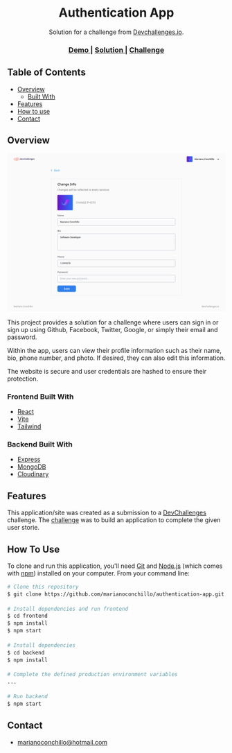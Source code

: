 <h1 align="center">Authentication App</h1>

<div align="center">
   Solution for a challenge from  <a href="http://devchallenges.io" target="_blank">Devchallenges.io</a>.
</div>

<div align="center">
  <h3>
    <a href="https://authentication-app-frontend-three.vercel.app/">
      Demo
    </a>
    <span> | </span>
    <a href="https://github.com/marianoconchillo/authentication-app">
      Solution
    </a>
    <span> | </span>
    <a href="https://devchallenges.io/challenges/N1fvBjQfhlkctmwj1tnw">
      Challenge
    </a>
  </h3>
</div>

<!-- TABLE OF CONTENTS -->

## Table of Contents

-   [Overview](#overview)
    -   [Built With](#built-with)
-   [Features](#features)
-   [How to use](#how-to-use)
-   [Contact](#contact)

<!-- OVERVIEW -->

## Overview

![screenshot](/images/screenshot.png)

This project provides a solution for a challenge where users can sign in or sign up using Github, Facebook, Twitter, Google, or simply their email and password.

Within the app, users can view their profile information such as their name, bio, phone number, and photo. If desired, they can also edit this information.

The website is secure and user credentials are hashed to ensure their protection.

### Frontend Built With

-   [React](https://reactjs.org/)
-   [Vite](https://vitejs.dev/)
-   [Tailwind](https://tailwindcss.com/)

### Backend Built With

-   [Express](https://expressjs.com/es/)
-   [MongoDB](https://www.mongodb.com/)
-   [Cloudinary](https://cloudinary.com/)

## Features

<!-- List the features of your application or follow the template. Don't share the figma file here :) -->

This application/site was created as a submission to a [DevChallenges](https://devchallenges.io/challenges) challenge. The [challenge](https://devchallenges.io/challenges/N1fvBjQfhlkctmwj1tnw) was to build an application to complete the given user storie.

## How To Use

<!-- Example: -->

To clone and run this application, you'll need [Git](https://git-scm.com) and [Node.js](https://nodejs.org/en/download/) (which comes with [npm](http://npmjs.com)) installed on your computer. From your command line:

```bash
# Clone this repository
$ git clone https://github.com/marianoconchillo/authentication-app.git

# Install dependencies and run frontend
$ cd frontend
$ npm install
$ npm start

# Install dependencies
$ cd backend
$ npm install

# Complete the defined production environment variables
...

# Run backend
$ npm start
```

## Contact

-   marianoconchillo@hotmail.com
